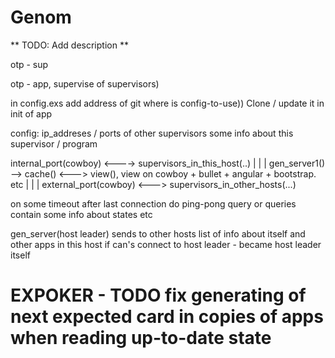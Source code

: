 Genom
=====

** TODO: Add description **

otp - sup

otp - app, supervise of supervisors)

in config.exs add address of git where is config-to-use)) Clone / update it in init of app

config:
ip_addreses / ports of other supervisors
some info about this supervisor / program

internal_port(cowboy) <----> supervisors_in_this_host(..)
|
|
|
gen_server1() --> cache() <---> view(), view on cowboy + bullet + angular + bootstrap. etc
|
|
|
external_port(cowboy) <---> supervisors_in_other_hosts(...)


on some timeout after last connection do ping-pong query
or queries contain some info about states etc

gen_server(host leader) sends to other hosts list of info about itself and other apps in this host
if can's connect to host leader - became host leader itself

#
# EXPOKER - TODO fix generating of next expected card in copies of apps when reading up-to-date state
#